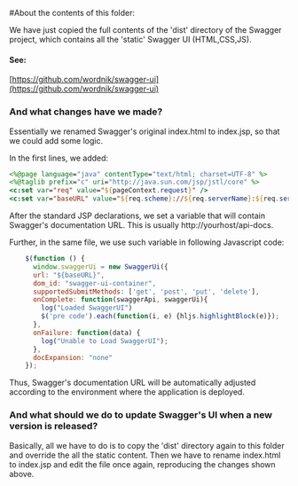 #About the contents of this folder:

We have just copied the full contents of the 'dist' directory of the Swagger project, which contains all the 'static' Swagger UI (HTML,CSS,JS).

#### See:

[https://github.com/wordnik/swagger-ui](https://github.com/wordnik/swagger-ui)

### And what changes have we made?

Essentially we renamed Swagger's original index.html to index.jsp, so that we could add some logic.

In the first lines, we added:

```JSP
<%@page language="java" contentType="text/html; charset=UTF-8" %>
<%@taglib prefix="c" uri="http://java.sun.com/jsp/jstl/core" %>
<c:set var="req" value="${pageContext.request}" />
<c:set var="baseURL" value="${req.scheme}://${req.serverName}:${req.serverPort}${req.contextPath}/api-docs" />
```

After the standard JSP declarations, we set a variable that will contain Swagger's documentation URL. This is usually http://yourhost/api-docs.

Further, in the same file, we use such variable in following Javascript code:

```javascript
    $(function () {
      window.swaggerUi = new SwaggerUi({
      url: "${baseURL}",
      dom_id: "swagger-ui-container",
      supportedSubmitMethods: ['get', 'post', 'put', 'delete'],
      onComplete: function(swaggerApi, swaggerUi){
        log("Loaded SwaggerUI")
        $('pre code').each(function(i, e) {hljs.highlightBlock(e)});
      },
      onFailure: function(data) {
        log("Unable to Load SwaggerUI");
      },
      docExpansion: "none"
    });
```

Thus, Swagger's documentation URL will be automatically adjusted according to the environment where the application is deployed.

### And what should we do to update Swagger's UI when a new version is released?

Basically, all we have to do is to copy the 'dist' directory again to this folder and override the all the static content.
Then we have to rename index.html to index.jsp and edit the file once again, reproducing the changes shown above.